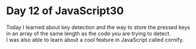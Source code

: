 # Day 12 of JavaScript30

Today I learned about key detection and the way to store the pressed keys in an array of the same length as the code you are trying to detect.  
I was also able to learn about a cool feature in JavaScript called cornify.
